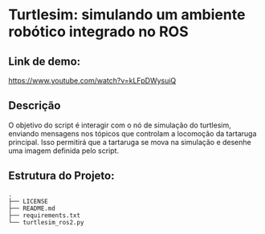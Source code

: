 # Turtlesim: simulando um ambiente robótico integrado no ROS

## Link de demo:
https://www.youtube.com/watch?v=kLFpDWysuiQ

## Descrição

O objetivo do script é interagir com o nó de simulação do turtlesim, enviando mensagens nos tópicos que controlam a locomoção da tartaruga principal. Isso permitirá que a tartaruga se mova na simulação e desenhe uma imagem definida pelo script.

## Estrutura do Projeto:


```
.
├── LICENSE
├── README.md
├── requirements.txt
└── turtlesim_ros2.py

```
